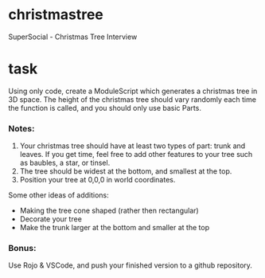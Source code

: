 # christmastree
SuperSocial - Christmas Tree Interview

# task
Using only code, create a ModuleScript which generates a christmas tree in 3D space. The height of the christmas tree should vary randomly each time the function is called, and you should only use basic Parts.

### Notes:
1. Your christmas tree should have at least two types of part: trunk and leaves. If you get time, feel free to add other features to your tree such as baubles, a star, or tinsel.
2. The tree should be widest at the bottom, and smallest at the top.
3. Position your tree at 0,0,0 in world coordinates.

Some other ideas of additions:
- Making the tree cone shaped (rather then rectangular)
- Decorate your tree
- Make the trunk larger at the bottom and smaller at the top

### Bonus:
Use Rojo & VSCode, and push your finished version to a github repository.
